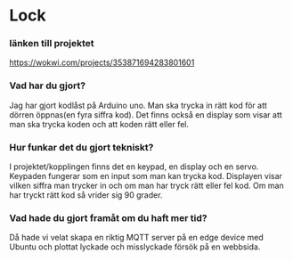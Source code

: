# Lock

### länken till projektet

https://wokwi.com/projects/353871694283801601

### Vad har du gjort?
Jag har gjort kodlåst på Arduino uno. Man ska trycka in rätt kod för att dörren öppnas(en fyra siffra kod). Det finns också en display som visar att man ska trycka koden och att koden rätt eller fel.

### Hur funkar det du gjort tekniskt? 
I projektet/kopplingen finns det en keypad, en display och en servo. Keypaden fungerar som en input som man kan trycka kod.  Displayen visar vilken siffra man trycker in och om man har tryck rätt eller fel kod. Om man har tryckt rätt kod så vrider sig 90 grader.

### Vad hade du gjort framåt om du haft mer tid?
Då hade vi velat skapa en riktig MQTT server på en edge device med Ubuntu och plottat lyckade och misslyckade försök på en webbsida.
